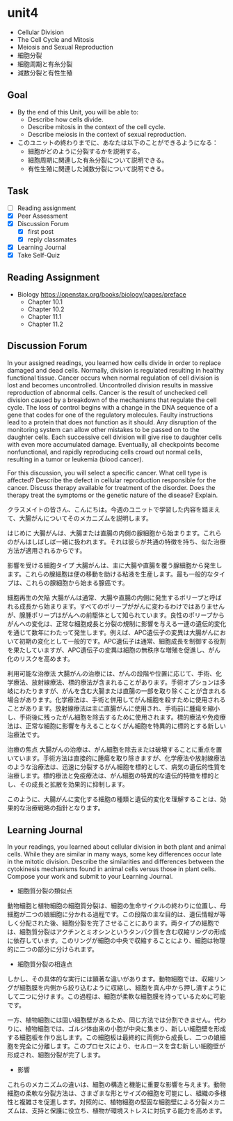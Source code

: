 # unit4

- Cellular Division
- The Cell Cycle and Mitosis
- Meiosis and Sexual Reproduction
- 細胞分裂
- 細胞周期と有糸分裂
- 減数分裂と有性生殖

## Goal

- By the end of this Unit, you will be able to:
  - Describe how cells divide.
  - Describe mitosis in the context of the cell cycle.
  - Describe meiosis in the context of sexual reproduction.
- このユニットの終わりまでに、あなたは以下のことができるようになる：
  - 細胞がどのように分裂するかを説明する。
  - 細胞周期に関連した有糸分裂について説明できる。
  - 有性生殖に関連した減数分裂について説明できる。

## Task

- [ ] Reading assignment
- [x] Peer Assessment
- [x] Discussion Forum
  - [x] first post
  - [x] reply classmates
- [x] Learning Journal
- [x] Take Self-Quiz

## Reading Assignment

- Biology <https://openstax.org/books/biology/pages/preface>
  - Chapter 10.1
  - Chapter 10.2
  - Chapter 11.1
  - Chapter 11.2

## Discussion Forum

In your assigned readings, you learned how cells divide in order to replace damaged and dead cells. Normally, division is regulated resulting in healthy functional tissue. Cancer occurs when normal regulation of cell division is lost and becomes uncontrolled. Uncontrolled division results in massive reproduction of abnormal cells. Cancer is the result of unchecked cell division caused by a breakdown of the mechanisms that regulate the cell cycle. The loss of control begins with a change in the DNA sequence of a gene that codes for one of the regulatory molecules. Faulty instructions lead to a protein that does not function as it should. Any disruption of the monitoring system can allow other mistakes to be passed on to the daughter cells. Each successive cell division will give rise to daughter cells with even more accumulated damage. Eventually, all checkpoints become nonfunctional, and rapidly reproducing cells crowd out normal cells, resulting in a tumor or leukemia (blood cancer).

For this discussion, you will select a specific cancer. What cell type is affected? Describe the defect in cellular reproduction responsible for the cancer. Discuss therapy available for treatment of the disorder. Does the therapy treat the symptoms or the genetic nature of the disease? Explain.

クラスメイトの皆さん、こんにちは。今週のユニットで学習した内容を踏まえて、大腸がんについてそのメカニズムを説明します。

はじめに
大腸がんは、大腸または直腸の内側の腺細胞から始まります。これらのがんはしばしば一緒に扱われます。それは彼らが共通の特徴を持ち、似た治療方法が適用されるからです。

影響を受ける細胞タイプ
大腸がんは、主に大腸や直腸を覆う腺細胞から発生します。これらの腺細胞は便の移動を助ける粘液を生産します。最も一般的なタイプは、これらの腺細胞から始まる腺癌です。

細胞再生の欠陥
大腸がんは通常、大腸や直腸の内側に発生するポリープと呼ばれる成長から始まります。すべてのポリープががんに変わるわけではありませんが、腺腫ポリープはがんへの前駆体として知られています。良性のポリープからがんへの変化は、正常な細胞成長と分裂の規制に影響を与える一連の遺伝的変化を通じて数年にわたって発生します。例えば、APC遺伝子の変異は大腸がんにおいて初期の変化として一般的です。APC遺伝子は通常、細胞成長を制御する役割を果たしていますが、APC遺伝子の変異は細胞の無秩序な増殖を促進し、がん化のリスクを高めます。

利用可能な治療法
大腸がんの治療には、がんの段階や位置に応じて、手術、化学療法、放射線療法、標的療法が含まれることがあります。手術オプションは多岐にわたりますが、がんを含む大腸または直腸の一部を取り除くことが含まれる場合があります。化学療法は、手術と併用してがん細胞を殺すために使用されることがあります。放射線療法は主に直腸がんに使用され、手術前に腫瘍を縮小し、手術後に残ったがん細胞を除去するために使用されます。標的療法や免疫療法は、正常な細胞に影響を与えることなくがん細胞を特異的に標的とする新しい治療法です。

治療の焦点
大腸がんの治療は、がん細胞を除去または破壊することに重点を置いています。手術方法は直接的に腫瘍を取り除きますが、化学療法や放射線療法のような治療法は、迅速に分裂するがん細胞を標的として、病気の遺伝的性質を治療します。標的療法と免疫療法は、がん細胞の特異的な遺伝的特徴を標的とし、その成長と拡散を効果的に抑制します。

このように、大腸がんに変化する細胞の種類と遺伝的変化を理解することは、効果的な治療戦略の指針となります。

## Learning Journal

In your readings, you learned about cellular division in both plant and animal cells. While they are similar in many ways, some key differences occur late in the mitotic division. Describe the similarities and differences between the cytokinesis mechanisms found in animal cells versus those in plant cells. Compose your work and submit to your Learning Journal.

- 細胞質分裂の類似点

動物細胞と植物細胞の細胞質分裂は、細胞の生命サイクルの終わりに位置し、母細胞が二つの娘細胞に分かれる過程です。この段階の主な目的は、遺伝情報が等しく分配された後、細胞分裂を完了させることにあります。両タイプの細胞では、細胞質分裂はアクチンとミオシンというタンパク質を含む収縮リングの形成に依存しています。このリングが細胞の中央で収縮することにより、細胞は物理的に二つの部分に分けられます。

- 細胞質分裂の相違点

しかし、その具体的な実行には顕著な違いがあります。動物細胞では、収縮リングが細胞膜を内側から絞り込むように収縮し、細胞を真ん中から押し潰すようにして二つに分けます。この過程は、細胞が柔軟な細胞膜を持っているために可能です。

一方、植物細胞には固い細胞壁があるため、同じ方法では分割できません。代わりに、植物細胞では、ゴルジ体由来の小胞が中央に集まり、新しい細胞壁を形成する細胞板を作り出します。この細胞板は最終的に両側から成長し、二つの娘細胞を完全に分離します。このプロセスにより、セルロースを含む新しい細胞壁が形成され、細胞分裂が完了します。

- 影響

これらのメカニズムの違いは、細胞の構造と機能に重要な影響を与えます。動物細胞の柔軟な分裂方法は、さまざまな形とサイズの細胞を可能にし、組織の多様性と複雑さを促進します。対照的に、植物細胞の堅固な細胞壁による分裂メカニズムは、支持と保護に役立ち、植物が環境ストレスに対抗する能力を高めます。
